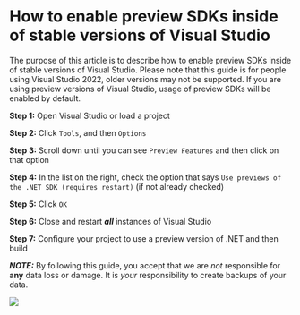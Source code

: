 # How to enable preview SDKs inside of stable versions of Visual Studio

The purpose of this article is to describe how to enable preview SDKs inside of stable versions of Visual Studio. Please note that this guide is for people using Visual Studio 2022, older versions may not be supported. If you are using preview versions of Visual Studio, usage of preview SDKs will be enabled by default.

**Step 1:** Open Visual Studio or load a project

**Step 2:** Click `Tools`, and then `Options`

**Step 3:** Scroll down until you can see `Preview Features` and then click on that option

**Step 4:** In the list on the right, check the option that says `Use previews of the .NET SDK (requires restart)` (if not already checked)

**Step 5:** Click `OK`

**Step 6:** Close and restart ***all*** instances of Visual Studio

**Step 7:** Configure your project to use a preview version of .NET and then build

***NOTE:*** By following this guide, you accept that we are _not_ responsible for **any** data loss or damage. It is _your_ responsibility to create backups of your data.

![](https://github.com/Krypton-Suite/Standard-Toolkit-Online-Help/blob/master/Source/Help/DocFX/articles/Contributing/EnablePreviewSDK.gif?raw=true)